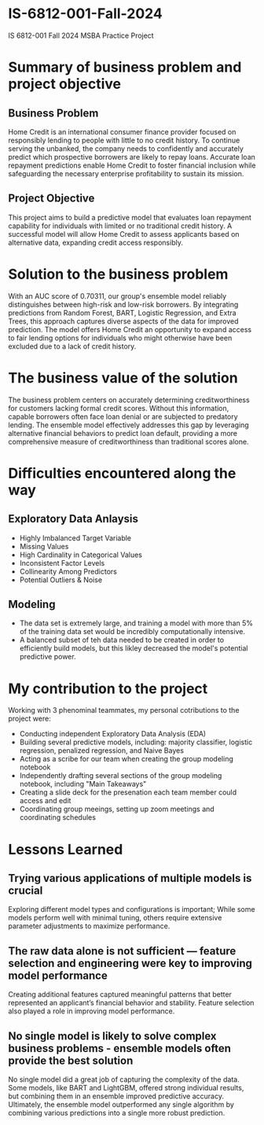 # IS-6812-001-Fall-2024
IS 6812-001 Fall 2024 MSBA Practice Project

# Summary of business problem and project objective
## Business Problem
Home Credit is an international consumer finance provider focused on responsibly lending to people with little to no credit history. To continue serving the unbanked, the company needs to confidently and accurately predict which prospective borrowers are likely to repay loans. Accurate loan repayment predictions enable Home Credit to foster financial inclusion while safeguarding the necessary enterprise profitability to sustain its mission.

## Project Objective
This project aims to build a predictive model that evaluates loan repayment capability for individuals with limited or no traditional credit history. A successful model will allow Home Credit to assess applicants based on alternative data, expanding credit access responsibly.

# Solution to the business problem
With an AUC score of 0.70311, our group's ensemble model reliably distinguishes between high-risk and low-risk borrowers. By integrating predictions from Random Forest, BART, Logistic Regression, and Extra Trees, this approach captures diverse aspects of the data for improved prediction. The model offers Home Credit an opportunity to expand access to fair lending options for individuals who might otherwise have been excluded due to a lack of credit history.

# The business value of the solution
The business problem centers on accurately determining creditworthiness for customers lacking formal credit scores. Without this information, capable borrowers often face loan denial or are subjected to predatory lending. The ensemble model effectively addresses this gap by leveraging alternative financial behaviors to predict loan default, providing a more comprehensive measure of creditworthiness than traditional scores alone.

# Difficulties encountered along the way

## Exploratory Data Anlaysis

  -  Highly Imbalanced Target Variable
  -  Missing Values
  -  High Cardinality in Categorical Values
  -  Inconsistent Factor Levels
  -  Collinearity Among Predictors
  -  Potential Outliers & Noise

## Modeling

  -  The data set is extremely large, and training a model with more than 5% of the training data set would be incredibly computationally intensive.
  -  A balanced subset of teh data needed to be created in order to efficiently build models, but this likley decreased the model's potential predictive power.

# My contribution to the project
Working with 3 phenominal teammates, my personal cotributions to the project were:

  -  Conducting independent Exploratory Data Analysis (EDA)
  -  Building several predictive models, including: majority classifier, logistic regression, penalized regression, and Naive Bayes
  -  Acting as a scribe for our team when creating the group modeling notebook
  -  Independently drafting several sections of the group modeling notebook, including "Main Takeaways"
  -  Creating a slide deck for the presenation each team member could access and edit
  -  Coordinating group meeings, setting up zoom meetings and coordinating schedules

# Lessons Learned

## Trying various applications of multiple models is crucial
Exploring different model types and configurations is important; While some models perform well with minimal tuning, others require extensive parameter adjustments to maximize performance.

## The raw data alone is not sufficient — feature selection and engineering were key to improving model performance
Creating additional features captured meaningful patterns that better represented an applicant’s financial behavior and stability. Feature selection also played a role in improving model performance.

## No single model is likely to solve complex business problems - ensemble models often provide the best solution
No single model did a great job of capturing the complexity of the data. Some models, like BART and LightGBM, offered strong individual results, but combining them in an ensemble improved predictive accuracy. Ultimately, the ensemble model outperformed any single algorithm by combining various predictions into a single more robust prediction.
